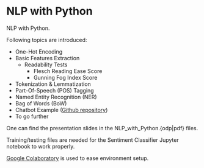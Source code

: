# NLP with Python

NLP with Python.

Following topics are introduced:

- One-Hot Encoding
- Basic Features Extraction
    - Readability Tests
        - Flesch Reading Ease Score
        - Gunning Fog Index Score
- Tokenization & Lemmatization
- Part-Of-Speech (POS) Tagging
- Named Entity Recognition (NER)
- Bag of Words (BoW)
- Chatbot Example ([Github repository](https://github.com/nam4dev/chatbot_rasa_nlu_presentation))
- To go further
    
One can find the presentation slides in the NLP_with_Python.{odp|pdf} files.

Training/testing files are needed for the Sentiment Classifier Jupyter notebook to work properly.

[Google Colaboratory](https://colab.research.google.com/) is used to ease environment setup.
